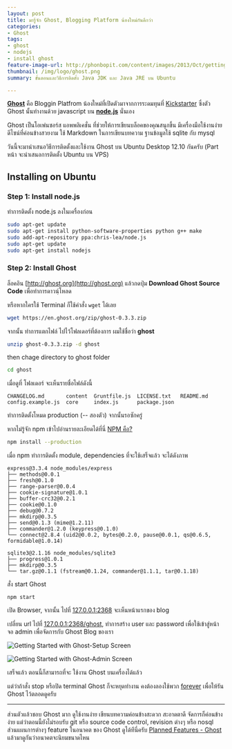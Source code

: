 ```yaml
---
layout: post
title: มารู้จัก Ghost, Blogging Platform น้องใหม่กันดีกว่า
categories:
- Ghost
tags:
- ghost
- nodejs
- install ghost
feature-image-url: http://phonbopit.com/content/images/2013/Oct/getting_started_with_ghost_1.png
thumbnail: /img/logo/ghost.png
summary: ขั้นตอนและวิธีการติดตั้ง Java JDK และ Java JRE บน Ubuntu

---
```



[**Ghost**](http://ghost.org) คือ Bloggin Platfrom น้องใหม่ที่เปิดตัวมาจากการระดมทุนที่ [Kickstarter](http://www.kickstarter.com/projects/johnonolan/ghost-just-a-blogging-platform) ซึ่งตัว Ghost นั้นทำงานด้วย javascript บน [**node.js**](http://nodejs.org) นั่นเอง 

Ghost เป็นโอเพ่นซอร์ส แอพพลิเคชั่น ที่ช่วยให้การเขียนบล็อคของคุณสนุกขึ้น มีเครื่องมือใช้งานง่าย ดีไซน์ที่ค่อนข้างสวยงาม ใช้ Markdown ในการเขียนบทความ ฐานข้อมูลใช้ sqlite กับ mysql 

วันนี้จะมานำเสนอวิธีการติดตั้งและใช้งาน Ghost บน Ubuntu Desktop 12.10 กันครับ (Part หน้า จะนำเสนอการติดตั้ง Ubuntu บน VPS)

## Installing on Ubuntu

### Step 1: Install node.js

ทำการติดตั้ง node.js ลงในเครื่องก่อน

```bash
sudo apt-get update
sudo apt-get install python-software-properties python g++ make
sudo add-apt-repository ppa:chris-lea/node.js
sudo apt-get update
sudo apt-get install nodejs
```

### Step 2: Install Ghost

ล็อคอิน [http://ghost.org](http://ghost.org) แล้วกดปุ่ม **Download Ghost Source Code** เพื่อทำการดาวนฺ์โหลด 

หรือหากใครใช้ Terminal ก็ใช้คำสั่ง `wget` ได้เลย

```bash
wget https://en.ghost.org/zip/ghost-0.3.3.zip
```

จากนั้น ทำการแตกไฟล์ ไปไว้โฟลเดอร์ที่ต้องการ ผมใช้ชื่อว่า **ghost**

```bash
unzip ghost-0.3.3.zip -d ghost
```
then chage directory to ghost folder
```bash
cd ghost
```

เมื่อดูที่ โฟลเดอร์ จะเห็นรายชื่อไฟล์ดังนี้

```
CHANGELOG.md	   content  Gruntfile.js  LICENSE.txt	README.md
config.example.js  core     index.js	  package.json
```

ทำการติดตั้งโหมด production (-- สองตัว) จากนั้นรอซักครู่

<div class="alert alert-danger">
หากไม่รู้จัก npm เข้าไปอ่านรายละเอียดได้ที่นี่ <a href="https://npmjs.org/" target="_blank">NPM คือ?</a>
</div>

```bash
npm install --production
```

เมื่อ npm ทำการติดตั้ง module, dependencies ที่จะใช้เสร็จแล้ว จะได้ดังภาพ

```
express@3.3.4 node_modules/express
├── methods@0.0.1
├── fresh@0.1.0
├── range-parser@0.0.4
├── cookie-signature@1.0.1
├── buffer-crc32@0.2.1
├── cookie@0.1.0
├── debug@0.7.2
├── mkdirp@0.3.5
├── send@0.1.3 (mime@1.2.11)
├── commander@1.2.0 (keypress@0.1.0)
└── connect@2.8.4 (uid2@0.0.2, bytes@0.2.0, pause@0.0.1, qs@0.6.5, formidable@1.0.14)

sqlite3@2.1.16 node_modules/sqlite3
├── progress@1.0.1
├── mkdirp@0.3.5
└── tar.gz@0.1.1 (fstream@0.1.24, commander@1.1.1, tar@0.1.18)
```

สั่ง start Ghost

```
npm start
```

เปิด Browser, จากนั้น ไปที่ [127.0.0.1:2368](http://127.0.0.1:2368) จะเห็นหน้าแรกของ blog

เปลี่ยน url ไปที่ [127.0.0.1:2368/ghost](http://127.0.0.1:2368/ghost), ทำการสร้าง user และ password เพื่อใช้เข้าสู่หน้าจอ admin เพื่อจัดการกับ Ghost Blog ของเรา

![Getting Started with Ghost-Setup Screen](http://phonbopit.com/content/images/2013/Oct/getting_started_with_ghost_1.png)

![Getting Started with Ghost-Admin Screen](http://phonbopit.com/content/images/2013/Oct/getting_started_with_ghost_2.png)

เสร็จแล้ว ตอนนี้ก็สามารถที่จะ ใช้งาน Ghost บนเครื่องได้แล้ว

แต่ว่าถ้าสั่ง stop หรือปิด terminal Ghost ก็จะหยุดทำงาน คงต้องลองใช้พวก [forever](https://npmjs.org/package/forever) เพื่อให้รัน Ghost ไว้ตลอดดูครับ

***

ส่วนตัวแล้วชอบ Ghost มาก ดูใช้งานง่าย เขียนบทความค่อนข้างสะดวก สะอาดตาดี จัดการก็ค่อนข้างง่าย แต่ว่าตอนนี้ยังไม่รอบรับ git หรือ source code control, revision ต่างๆ หรือ nosql
ส่วนแผนการต่างๆ feature ในอนาคต ของ Ghost ดูได้ทีนี่ครับ [Planned Features - Ghost](https://github.com/TryGhost/Ghost/wiki/Planned-Features)  แล้วมาดูกันว่าอนาคตจะนิยมขนาดไหน
